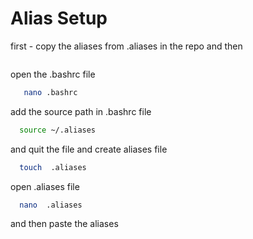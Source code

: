 # Alias Setup

first - copy the aliases from .aliases in the repo and then

```clone this repo

```

open the .bashrc file

```bash
   nano .bashrc
```

add the source path in .bashrc file

```bash
  source ~/.aliases
```

and quit the file and create aliases file

```bash
  touch  .aliases
```

open .aliases file

```bash
  nano  .aliases
```

and then paste the aliases
